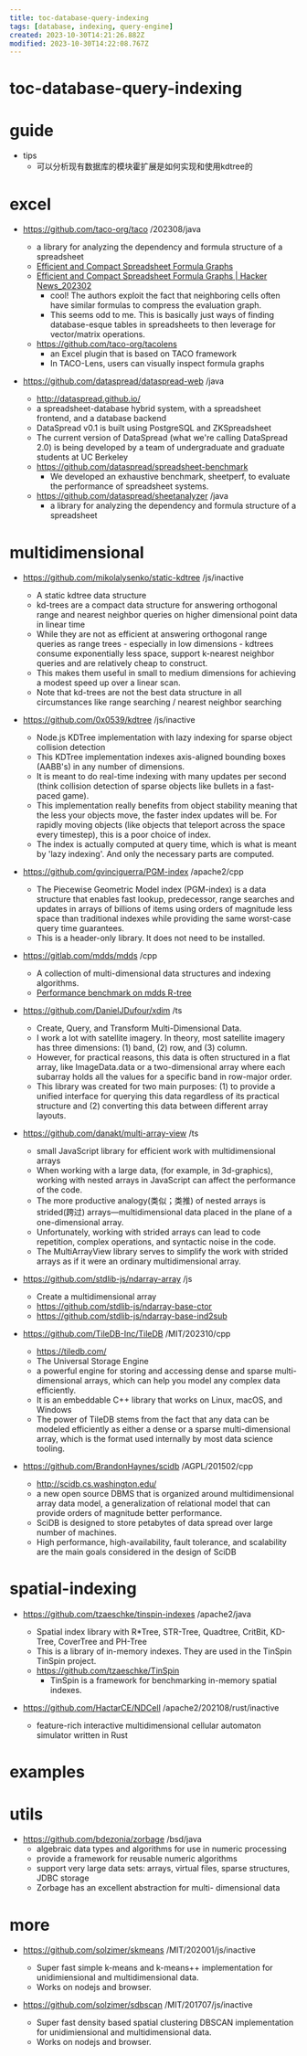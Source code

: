 ```yaml
---
title: toc-database-query-indexing
tags: [database, indexing, query-engine]
created: 2023-10-30T14:21:26.882Z
modified: 2023-10-30T14:22:08.767Z
---
```


# toc-database-query-indexing

# guide

- tips
  - 可以分析现有数据库的模块霍扩展是如何实现和使用kdtree的
# excel
- https://github.com/taco-org/taco /202308/java
  - a library for analyzing the dependency and formula structure of a spreadsheet
  - [Efficient and Compact Spreadsheet Formula Graphs](https://arxiv.org/abs/2302.05482v1)
  - [Efficient and Compact Spreadsheet Formula Graphs | Hacker News_202302](https://news.ycombinator.com/item?id=34800138)
    - cool! The authors exploit the fact that neighboring cells often have similar formulas to compress the evaluation graph.
    - This seems odd to me. This is basically just ways of finding database-esque tables in spreadsheets to then leverage for vector/matrix operations.
  - https://github.com/taco-org/tacolens
    - an Excel plugin that is based on TACO framework
    - In TACO-Lens, users can visually inspect formula graphs

- https://github.com/dataspread/dataspread-web /java
  - http://dataspread.github.io/
  - a spreadsheet-database hybrid system, with a spreadsheet frontend, and a database backend
  - DataSpread v0.1 is built using PostgreSQL and ZKSpreadsheet
  - The current version of DataSpread (what we're calling DataSpread 2.0) is being developed by a team of undergraduate and graduate students at UC Berkeley
  - https://github.com/dataspread/spreadsheet-benchmark
    - We developed an exhaustive benchmark, sheetperf, to evaluate the performance of spreadsheet systems.
  - https://github.com/dataspread/sheetanalyzer /java
    - a library for analyzing the dependency and formula structure of a spreadsheet


# multidimensional
- https://github.com/mikolalysenko/static-kdtree /js/inactive
  - A static kdtree data structure
  - kd-trees are a compact data structure for answering orthogonal range and nearest neighbor queries on higher dimensional point data in linear time
  - While they are not as efficient at answering orthogonal range queries as range trees - especially in low dimensions - kdtrees consume exponentially less space, support k-nearest neighbor queries and are relatively cheap to construct. 
  - This makes them useful in small to medium dimensions for achieving a modest speed up over a linear scan.
  - Note that kd-trees are not the best data structure in all circumstances like range searching / nearest neighbor searching

- https://github.com/0x0539/kdtree /js/inactive
  - Node.js KDTree implementation with lazy indexing for sparse object collision detection
  - This KDTree implementation indexes axis-aligned bounding boxes (AABB's) in any number of dimensions. 
  - It is meant to do real-time indexing with many updates per second (think collision detection of sparse objects like bullets in a fast-paced game).
  - This implementation really benefits from object stability meaning that the less your objects move, the faster index updates will be. For rapidly moving objects (like objects that teleport across the space every timestep), this is a poor choice of index.
  - The index is actually computed at query time, which is what is meant by 'lazy indexing'. And only the necessary parts are computed. 

- https://github.com/gvinciguerra/PGM-index /apache2/cpp
  - The Piecewise Geometric Model index (PGM-index) is a data structure that enables fast lookup, predecessor, range searches and updates in arrays of billions of items using orders of magnitude less space than traditional indexes while providing the same worst-case query time guarantees.
  - This is a header-only library. It does not need to be installed.

- https://gitlab.com/mdds/mdds /cpp
  - A collection of multi-dimensional data structures and indexing algorithms.
  - [Performance benchmark on mdds R-tree](https://kohei.us/2019/02/15/performance-benchmark-on-mdds-rtree/)

- https://github.com/DanielJDufour/xdim /ts
  - Create, Query, and Transform Multi-Dimensional Data.
  - I work a lot with satellite imagery. In theory, most satellite imagery has three dimensions: (1) band, (2) row, and (3) column. 
  - However, for practical reasons, this data is often structured in a flat array, like ImageData.data or a two-dimensional array where each subarray holds all the values for a specific band in row-major order. 
  - This library was created for two main purposes: (1) to provide a unified interface for querying this data regardless of its practical structure and (2) converting this data between different array layouts.

- https://github.com/danakt/multi-array-view /ts
  - small JavaScript library for efficient work with multidimensional arrays
  - When working with a large data, (for example, in 3d-graphics), working with nested arrays in JavaScript can affect the performance of the code. 
  - The more productive analogy(类似；类推) of nested arrays is strided(跨过) arrays—multidimensional data placed in the plane of a one-dimensional array. 
  - Unfortunately, working with strided arrays can lead to code repetition, complex operations, and syntactic noise in the code. 
  - The MultiArrayView library serves to simplify the work with strided arrays as if it were an ordinary multidimensional array.

- https://github.com/stdlib-js/ndarray-array /js
  - Create a multidimensional array
  - https://github.com/stdlib-js/ndarray-base-ctor
  - https://github.com/stdlib-js/ndarray-base-ind2sub

- https://github.com/TileDB-Inc/TileDB /MIT/202310/cpp
  - https://tiledb.com/
  - The Universal Storage Engine
  - a powerful engine for storing and accessing dense and sparse multi-dimensional arrays, which can help you model any complex data efficiently. 
  - It is an embeddable C++ library that works on Linux, macOS, and Windows
  - The power of TileDB stems from the fact that any data can be modeled efficiently as either a dense or a sparse multi-dimensional array, which is the format used internally by most data science tooling. 

- https://github.com/BrandonHaynes/scidb /AGPL/201502/cpp
  - http://scidb.cs.washington.edu/
  - a new open source DBMS that is organized around multidimensional array data model, a generalization of relational model that can provide orders of magnitude better performance. 
  - SciDB is designed to store petabytes of data spread over large number of machines. 
  - High performance, high-availability, fault tolerance, and scalability are the main goals considered in the design of SciDB
# spatial-indexing
- https://github.com/tzaeschke/tinspin-indexes /apache2/java
  - Spatial index library with R*Tree, STR-Tree, Quadtree, CritBit, KD-Tree, CoverTree and PH-Tree
  - This is a library of in-memory indexes. They are used in the TinSpin TinSpin project. 
  - https://github.com/tzaeschke/TinSpin
    - TinSpin is a framework for benchmarking in-memory spatial indexes.

- https://github.com/HactarCE/NDCell /apache2/202108/rust/inactive
  - feature-rich interactive multidimensional cellular automaton simulator written in Rust
# examples

# utils

- https://github.com/bdezonia/zorbage /bsd/java
  - algebraic data types and algorithms for use in numeric processing
  - provide a framework for reusable numeric algorithms
  - support very large data sets: arrays, virtual files, sparse structures, JDBC storage
  - Zorbage has an excellent abstraction for multi- dimensional data
# more
- https://github.com/solzimer/skmeans /MIT/202001/js/inactive
  - Super fast simple k-means and k-means++ implementation for unidimiensional and multidimensional data.
  - Works on nodejs and browser.

- https://github.com/solzimer/sdbscan /MIT/201707/js/inactive
  - Super fast density based spatial clustering DBSCAN implementation for unidimiensional and multidimensional data. 
  - Works on nodejs and browser.
